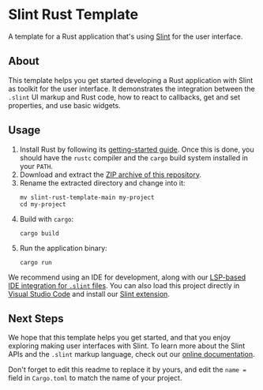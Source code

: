 # Slint Rust Template

A template for a Rust application that's using [Slint](https://slint.rs/) for the user interface.

## About

This template helps you get started developing a Rust application with Slint as toolkit
for the user interface. It demonstrates the integration between the `.slint` UI markup and
Rust code, how to react to callbacks, get and set properties, and use basic widgets.

## Usage

1. Install Rust by following its [getting-started guide](https://www.rust-lang.org/learn/get-started).
   Once this is done, you should have the `rustc` compiler and the `cargo` build system installed in your `PATH`.
2. Download and extract the [ZIP archive of this repository](https://github.com/slint-ui/slint-rust-template/archive/refs/heads/main.zip).
3. Rename the extracted directory and change into it:
    ```
    mv slint-rust-template-main my-project
    cd my-project    
    ```
4. Build with `cargo`:
    ```
    cargo build
    ```
5. Run the application binary:
    ```
    cargo run
    ```

We recommend using an IDE for development, along with our [LSP-based IDE integration for `.slint` files](https://github.com/slint-ui/slint/blob/master/tools/lsp/README.md). You can also load this project directly in [Visual Studio Code](https://code.visualstudio.com) and install our [Slint extension](https://marketplace.visualstudio.com/items?itemName=Slint.slint).

## Next Steps

We hope that this template helps you get started, and that you enjoy exploring making user interfaces with Slint. To learn more
about the Slint APIs and the `.slint` markup language, check out our [online documentation](https://slint.dev/docs).

Don't forget to edit this readme to replace it by yours, and edit the `name =` field in `Cargo.toml` to match the name of your
project.
